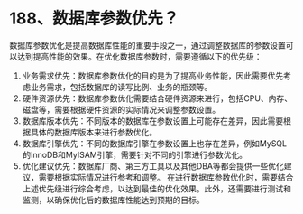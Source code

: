 # 188、数据库参数优先？

数据库参数优化是提高数据库性能的重要手段之一，通过调整数据库的参数设置可以达到提高性能的效果。在优化数据库参数时，需要遵循以下的优先级：

1. 业务需求优先：数据库参数优化的目的是为了提高业务性能，因此需要优先考虑业务需求，包括数据库的读写比例、业务的瓶颈等。
2. 硬件资源优先：数据库参数优化需要结合硬件资源来进行，包括CPU、内存、磁盘等，需要根据硬件资源的实际情况来调整参数设置。
3. 数据库版本优先：不同版本的数据库在参数设置上可能存在差异，因此需要根据具体的数据库版本来进行参数优化。
4. 数据库引擎优先：不同的数据库引擎在参数设置上也存在差异，例如MySQL的InnoDB和MyISAM引擎，需要针对不同的引擎进行参数优化。
5. 优化建议优先：数据库厂商、第三方工具以及其他DBA等都会提供一些优化建议，需要根据实际情况进行参考和调整。 在进行数据库参数优化时，需要结合上述优先级进行综合考虑，以达到最佳的优化效果。此外，还需要进行测试和监测，以确保优化后的数据库性能达到预期的目标。
